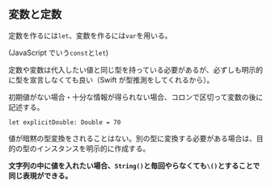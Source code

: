 ## 変数と定数

定数を作るには`let`、変数を作るには`var`を用いる。

(JavaScript でいう`const`と`let`)

定数や変数は代入したい値と同じ型を持っている必要があるが、必ずしも明示的に型を宣言しなくても良い（Swift が型推測をしてくれるから）。

初期値がない場合・十分な情報が得られない場合、コロンで区切って変数の後に記述する。

`let explicitDouble: Double = 70`

値が暗黙の型変換をされることはない。別の型に変換する必要がある場合は、目的の型のインスタンスを明示的に作成する。

<b>文字列の中に値を入れたい場合、`String()`と毎回やらなくても`\()`とすることで同じ表現ができる。</b>
